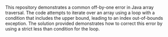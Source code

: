 This repository demonstrates a common off-by-one error in Java array traversal. The code attempts to iterate over an array using a loop with a condition that includes the upper bound, leading to an index out-of-bounds exception. The solution provided demonstrates how to correct this error by using a strict less than condition for the loop.